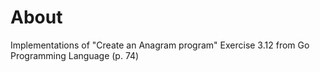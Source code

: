 # About
Implementations of "Create an Anagram program" Exercise 3.12 from Go Programming Language (p. 74)
